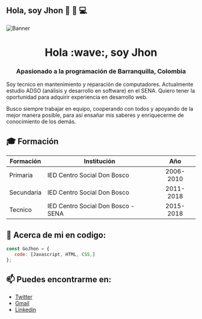 ## Hola, soy Jhon :man: :wave: :computer:

![Banner](https://i.imgur.com/BjZArLx.png)

<h1 align="center">Hola :wave:, soy Jhon</h1>
<h3 align="center">Apasionado a la programación de Barranquilla, Colombia</h3>

Soy tecnico en mantenimiento y reparación de computadores. Actualmente estudio ADSO (análisis y desarrollo en software) en el SENA. Quiero tener la oportunidad para adquirir experiencia en desarrollo web.  
  
Busco siempre trabajar en equipo, cooperando con todos y apoyando de la mejor manera posible, para así ensañar mis saberes y enriquecerme de conocimiento de los demás.

## :mortar_board: Formación
| Formación | Institución | Año | 
| ------------- | ------------- | :---: | 
| Primaria  | IED Centro Social Don Bosco  | 2006-2010 | 
| Secundaria | IED Centro Social Don Bosco  | 2011-2018  |
| Tecnico | IED Centro Social Don Bosco - SENA  | 2015-2018  |

## :page_facing_up: Acerca de mi en codigo:


```javascript
const GoJhon = {
   code: [Javascript, HTML, CSS,]
};
```

## 📫 Puedes encontrarme en:

  - [Twitter](https://twitter.com/Jhon_Fredy_S "Twitter")
  - [Gmail](mailto:jsantander1219@gmail.com?subject=Programaci%C3%B3n&body=Hola%20Jhon%2C%20estoy%20interesado%20en%20tus%20servicios%20de%20programaci%C3%B3n.)
  - [Linkedin](https://www.linkedin.com/in/jhon-santander-adso/ "Linkedin")
